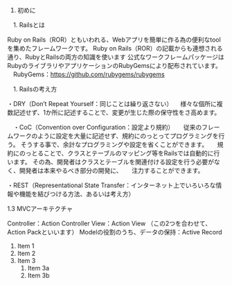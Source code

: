 1. 初めに

　1. Railsとは

Ruby on Rails（ROR）ともいわれる、Webアプリを簡単に作る為の便利なtoolを集めたフレームワークです。
Ruby on Rails（ROR）の記載からも連想される通り、RubyとRailsの両方の知識を使います
公式なワークフレームパッケージはRubyのライブラリやアプリケーションのRubyGemsにより配布されています。
　RubyGems：https://github.com/rubygems/rubygems

　1. Railsの考え方
 
 ・DRY（Don’t Repeat Yourself：同じことは繰り返さない）
 　様々な個所に複数記述せず、1か所に記述することで、変更が生じた際の保守性をさ高めます。
 
　・CoC（Convention over Configuration：設定より規約）
　 従来のフレームワークのように設定を大量に記述せず、規約にのっとってプログラミングを行う。 
   そうする事で、余計なプログラミングや設定を省くことができます。
　 規約にのっとることで、クラスとテーブルのマッピング等をRailsでは自動的に行います。
   その為、開発者はクラスとテーブルを関連付ける設定を行う必要がなく、開発者は本来やるべき部分の開発に、
　 注力することができます。

 ・REST（Representational State Transfer：インターネット上でいろいろな情報や機能を結びつける方法、あるいは考え方）


1.3 MVCアーキテクチャ

Controller：Action Controller
View：Action View
（この2つを合わせて、Action Packといいます）
Modelの役割のうち、データの保持：Active Record




1. Item 1
1. Item 2
1. Item 3
   1. Item 3a
   1. Item 3b
